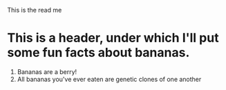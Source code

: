This is the read me

# This is a header, under which I'll put some fun facts about bananas.
1. Bananas are a berry!
2. All bananas you've ever eaten are genetic clones of one another
